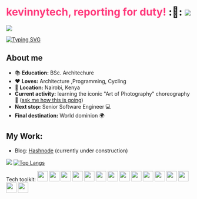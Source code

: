 # <span style="color: rgb(271,58,124)">kevinnytech, reporting for duty!</span> :👋:  [![](https://img.shields.io/badge/linkedin-%230077B5.svg?style=for-the-badge&logo=linkedin)](https://www.linkedin.com/in/kevinnytech/)


![](https://komarev.com/ghpvc/?username=Kevinnytech&label=Visitor+Count&color=ff3a7c&style=plastic)

 [![Typing SVG](https://readme-typing-svg.herokuapp.com?color=fd428d&size=35&height=50&lines=Software+Engineer;Designer;Cyclist;Experimenter)](https://git.io/typing-svg)

## About me
* :books: **Education:** BSc. Architechure
* :heart: **Loves:** Architecture ,Programming, Cycling
* :pushpin: **Location:** Nairobi, Kenya
* **Current activity:** learning the iconic "Art of Photography" choreography :dancer: (<a href="mailto:kevinnytech@gmail.com?subject=How's the Photography going?&body=Hi, I came across your Github page and was so intrigued by your bio that I had to ask how the choreo is progressing :)">ask me how this is going</a>)
* **Next stop:** Senior Software Engineer :computer:
* **Final destination:** World dominion :earth_africa:

## My Work:
- Blog: [Hashnode](https://kevinnytech.hashnode.dev/) (currently under construction)


<img src="https://github-readme-streak-stats.herokuapp.com/?user=kevinnytech&theme=radical"/> [![Top Langs](https://github-readme-stats.vercel.app/api/top-langs/?username=kevinnytech&theme=radical&layout=compact)](https://github.com/anuraghazra/github-readme-stats)


Tech toolkit: <img style="height: 2em; width: 2em" src="https://cdn.jsdelivr.net/gh/devicons/devicon/icons/bash/bash-original.svg"/> <img style="height: 2em; width: 2em" src="https://cdn.jsdelivr.net/gh/devicons/devicon/icons/c/c-original.svg" /> <img style="height: 2em; width: 2em" src="https://cdn.jsdelivr.net/gh/devicons/devicon/icons/git/git-original.svg" /> <img style="height: 2em; width: 2em" src="https://cdn.jsdelivr.net/gh/devicons/devicon/icons/html5/html5-original.svg" /> <img style="height: 2em; width: 2em" src="https://cdn.jsdelivr.net/gh/devicons/devicon/icons/css3/css3-original.svg" /> <img style="height: 2em; width: 2em" src="https://cdn.jsdelivr.net/gh/devicons/devicon/icons/javascript/javascript-original.svg" /> <img style="height: 2em; width: 2em" src="https://cdn.jsdelivr.net/gh/devicons/devicon/icons/jupyter/jupyter-original-wordmark.svg" /> <img style="height: 2em; width: 2em" src="https://cdn.jsdelivr.net/gh/devicons/devicon/icons/mysql/mysql-original-wordmark.svg" /> <img style="height: 2em; width: 2em" src="https://cdn.jsdelivr.net/gh/devicons/devicon/icons/numpy/numpy-original-wordmark.svg" /> <img style="height: 2em; width: 2em" src="https://cdn.jsdelivr.net/gh/devicons/devicon/icons/pandas/pandas-original-wordmark.svg" /> <img style="height: 2em; width: 2em" src="https://cdn.jsdelivr.net/gh/devicons/devicon/icons/php/php-original.svg" /> <img style="height: 2em; width: 2em" src="https://cdn.jsdelivr.net/gh/devicons/devicon/icons/python/python-original-wordmark.svg" /> <img style="height: 2em; width: 2em" src="https://cdn.jsdelivr.net/gh/devicons/devicon/icons/r/r-original.svg" /> <img style="height: 2em; width: 2em" src="https://cdn.jsdelivr.net/gh/devicons/devicon/icons/react/react-original.svg" /> <img style="height: 2em; width: 2em" src="https://cdn.jsdelivr.net/gh/devicons/devicon/icons/vim/vim-original.svg" />


